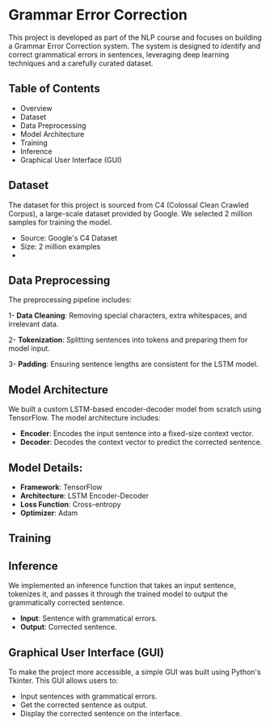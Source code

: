 # Grammar Error Correction
This project is developed as part of the NLP course and focuses on building a Grammar Error Correction system. The system is designed to identify and correct grammatical errors in sentences, leveraging deep learning techniques and a carefully curated dataset.

## Table of Contents
- Overview
- Dataset
- Data Preprocessing
- Model Architecture
- Training
- Inference
- Graphical User Interface (GUI)

## Dataset
The dataset for this project is sourced from C4 (Colossal Clean Crawled Corpus), a large-scale dataset provided by Google. We selected 2 million samples for training the model.
- Source: Google's C4 Dataset
- Size: 2 million examples
- 
## Data Preprocessing
The preprocessing pipeline includes:

1- **Data Cleaning**: Removing special characters, extra whitespaces, and irrelevant data.

2- **Tokenization**: Splitting sentences into tokens and preparing them for model input.

3- **Padding**: Ensuring sentence lengths are consistent for the LSTM model.

## Model Architecture
We built a custom LSTM-based encoder-decoder model from scratch using TensorFlow. The model architecture includes:
- **Encoder**: Encodes the input sentence into a fixed-size context vector.
- **Decoder**: Decodes the context vector to predict the corrected sentence.

## Model Details:
- **Framework**: TensorFlow
- **Architecture**: LSTM Encoder-Decoder
- **Loss Function**: Cross-entropy
- **Optimizer**: Adam

## Training

## Inference
We implemented an inference function that takes an input sentence, tokenizes it, and passes it through the trained model to output the grammatically corrected sentence.
- **Input**: Sentence with grammatical errors.
- **Output**: Corrected sentence.

## Graphical User Interface (GUI)
To make the project more accessible, a simple GUI was built using Python's Tkinter. This GUI allows users to:
- Input sentences with grammatical errors.
- Get the corrected sentence as output.
- Display the corrected sentence on the interface.
